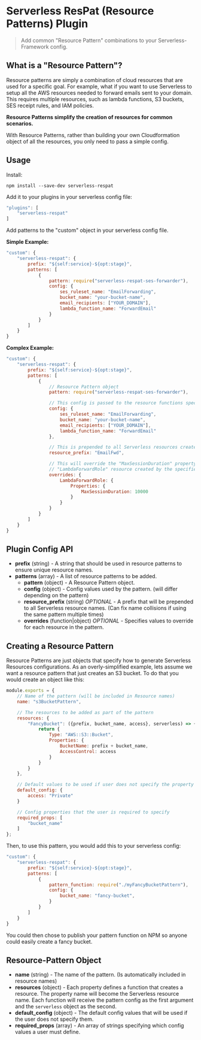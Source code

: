# Serverless ResPat (Resource Patterns) Plugin

> Add common "Resource Pattern" combinations to your Serverless-Framework config.

## What is a "Resource Pattern"?

Resource patterns are simply a combination of cloud resources that are used for a specific goal. For example, what if you want to use Serverless to setup all the AWS resources needed to forward emails sent to your domain. This requires multiple resources, such as lambda functions, S3 buckets, SES receipt rules, and IAM policies.

**Resource Patterns simplify the creation of resources for common scenarios.**

With Resource Patterns, rather than building your own Cloudformation object of all the resources, you only need to pass a simple config.

## Usage

Install:

`npm install --save-dev serverless-respat`

Add it to your plugins in your serverless config file:

```javascript
"plugins": [
	"serverless-respat"
]
```

Add patterns to the "custom" object in your serverless config file.

**Simple Example:**

```javascript
"custom": {
	"serverless-respat": {
		prefix: "${self:service}-${opt:stage}",
		patterns: [
			{
				pattern: require("serverless-respat-ses-forwarder"),
				config: {
					ses_ruleset_name: "EmailForwarding",
					bucket_name: "your-bucket-name",
					email_recipients: ["YOUR_DOMAIN"],
					lambda_function_name: "ForwardEmail"
				}
			}
		]
	}
}
```

**Complex Example:**

```javascript
"custom": {
	"serverless-respat": {
		prefix: "${self:service}-${opt:stage}",
		patterns: [
			{
				// Resource Pattern object
				pattern: require("serverless-respat-ses-forwarder"),

				// This config is passed to the resource functions specified in the "pattern"
				config: {
					ses_ruleset_name: "EmailForwarding",
					bucket_name: "your-bucket-name",
					email_recipients: ["YOUR_DOMAIN"],
					lambda_function_name: "ForwardEmail"
				},

				// This is prepended to all Serverless resources created
				resource_prefix: "EmailFwd",

				// This will override the "MaxSessionDuration" property on the
				// "LambdaForwardRole" resource created by the specified pattern.
				overrides: {
					LambdaForwardRole: {
						Properties: {
							MaxSessionDuration: 10000
						}
					}
				}
			}
		]
	}
}
```

## Plugin Config API

-   **prefix** (string) - A string that should be used in resource patterns to ensure unique resource names.
-   **patterns** (array) - A list of resource patterns to be added.
    -   **pattern** (object) - A Resource Pattern object.
    -   **config** (object) - Config values used by the pattern. (will differ depending on the pattern)
    -   **resource_prefix** (string) _OPTIONAL_ - A prefix that will be prepended to all Serverless resource names. (Can fix name collisions if using the same pattern multiple times)
    -   **overrides** (function|object) _OPTIONAL_ - Specifies values to override for each resource in the pattern.

## Creating a Resource Pattern

Resource Patterns are just objects that specify how to generate Serverless Resources configurations. As an overly-simplified example, lets assume we want a resource pattern that just creates an S3 bucket. To do that you would create an object like this:

```javascript
module.exports = {
	// Name of the pattern (will be included in Resource names)
	name: "s3BucketPattern",

	// The resources to be added as part of the pattern
	resources: {
		"FancyBucket": ({prefix, bucket_name, access}, serverless) => {
			return {
				Type: "AWS::S3::Bucket",
				Properties: {
					BucketName: prefix + bucket_name,
					AccessControl: access
				}
			}
		}
	},

	// Default values to be used if user does not specify the property in their config
	default_config: {
		access: "Private"
	}

	// Config properties that the user is required to specify
	required_props: [
		"bucket_name"
	]
};
```

Then, to use this pattern, you would add this to your serverless config:

```javascript
"custom": {
	"serverless-respat": {
		prefix: "${self:service}-${opt:stage}",
		patterns: [
			{
				pattern_function: require("./myFancyBucketPattern"),
				config: {
					bucket_name: "fancy-bucket",
				}
			}
		]
	}
}
```

You could then chose to publish your pattern function on NPM so anyone could easily create a fancy bucket.

## Resource-Pattern Object

* **name** (string) - The name of the pattern. (Is automatically included in resource names)
* **resources** (object) - Each property defines a function that creates a resource. The property name will become the Serverless resource name. Each function will receive the pattern config as the first argument and the `serverless` object as the second.
* **default_config** (object) - The default config values that will be used if the user does not specify them.
* **required_props** (array) - An array of strings specifying which config values a user must define.

